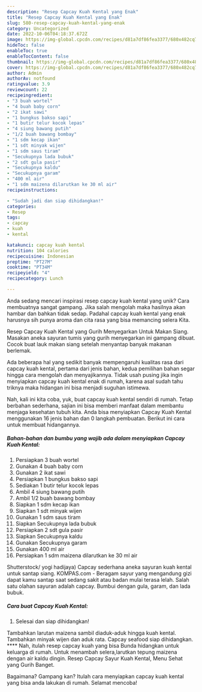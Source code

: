 ```yaml
---
description: "Resep Capcay Kuah Kental yang Enak"
title: "Resep Capcay Kuah Kental yang Enak"
slug: 580-resep-capcay-kuah-kental-yang-enak
category: Uncategorized
date: 2022-10-06T04:18:37.672Z
image: https://img-global.cpcdn.com/recipes/d81a7df86fea3377/680x482cq70/capcay-kuah-kental-foto-resep-utama.jpg
hideToc: false
enableToc: true
enableTocContent: false
thumbnail: https://img-global.cpcdn.com/recipes/d81a7df86fea3377/680x482cq70/capcay-kuah-kental-foto-resep-utama.jpg
cover: https://img-global.cpcdn.com/recipes/d81a7df86fea3377/680x482cq70/capcay-kuah-kental-foto-resep-utama.jpg
author: Admin
authorAv: notfound
ratingvalue: 3.9
reviewcount: 22
recipeingredient:
- "3 buah wortel"
- "4 buah baby corn"
- "2 ikat sawi"
- "1 bungkus bakso sapi"
- "1 butir telur kocok lepas"
- "4 siung bawang putih"
- "1/2 buah bawang bombay"
- "1 sdm kecap ikan"
- "1 sdt minyak wijen"
- "1 sdm saus tiram"
- "Secukupnya lada bubuk"
- "2 sdt gula pasir"
- "Secukupnya kaldu"
- "Secukupnya garam"
- "400 ml air"
- "1 sdm maizena dilarutkan ke 30 ml air"
recipeinstructions:

- "Sudah jadi dan siap dihidangkan!"
categories:
- Resep
tags:
- capcay
- kuah
- kental

katakunci: capcay kuah kental 
nutrition: 104 calories
recipecuisine: Indonesian
preptime: "PT27M"
cooktime: "PT34M"
recipeyield: "4"
recipecategory: Lunch

---
```





Anda sedang mencari inspirasi resep capcay kuah kental yang unik? Cara membuatnya sangat gampang. Jika salah mengolah maka hasilnya akan hambar dan bahkan tidak sedap. Padahal capcay kuah kental yang enak harusnya sih punya aroma dan cita rasa yang bisa memancing selera Kita.





Resep Capcay Kuah Kental yang Gurih Menyegarkan Untuk Makan Siang. Masakan aneka sayuran tumis yang gurih menyegarkan ini gampang dibuat. Cocok buat lauk makan siang setelah menyantap banyak makanan berlemak.

Ada beberapa hal yang sedikit banyak mempengaruhi kualitas rasa dari capcay kuah kental, pertama dari jenis bahan, kedua pemilihan bahan segar hingga cara mengolah dan menyajikannya. Tidak usah pusing jika ingin menyiapkan capcay kuah kental enak di rumah, karena asal sudah tahu triknya maka hidangan ini bisa menjadi suguhan istimewa.






Nah, kali ini kita coba, yuk, buat capcay kuah kental sendiri di rumah. Tetap berbahan sederhana, sajian ini bisa memberi manfaat dalam membantu menjaga kesehatan tubuh kita. Anda bisa menyiapkan Capcay Kuah Kental menggunakan 16 jenis bahan dan 0 langkah pembuatan. Berikut ini cara untuk membuat hidangannya.

<!--inarticleads1-->

##### Bahan-bahan dan bumbu yang wajib ada dalam menyiapkan Capcay Kuah Kental:

1. Persiapkan 3 buah wortel
1. Gunakan 4 buah baby corn
1. Gunakan 2 ikat sawi
1. Persiapkan 1 bungkus bakso sapi
1. Sediakan 1 butir telur kocok lepas
1. Ambil 4 siung bawang putih
1. Ambil 1/2 buah bawang bombay
1. Siapkan 1 sdm kecap ikan
1. Siapkan 1 sdt minyak wijen
1. Gunakan 1 sdm saus tiram
1. Siapkan Secukupnya lada bubuk
1. Persiapkan 2 sdt gula pasir
1. Siapkan Secukupnya kaldu
1. Gunakan Secukupnya garam
1. Gunakan 400 ml air
1. Persiapkan 1 sdm maizena dilarutkan ke 30 ml air


Shutterstock/ yogi hadijaya) Capcay sederhana aneka sayuran kuah kental untuk santap siang. KOMPAS.com - Beragam sayur yang mengandung gizi dapat kamu santap saat sedang sakit atau badan mulai terasa lelah. Salah satu olahan sayuran adalah capcay. Bumbui dengan gula, garam, dan lada bubuk. 

<!--inarticleads2-->

##### Cara buat Capcay Kuah Kental:


1. Selesai dan siap dihidangkan!

Tambahkan larutan maizena sambil diaduk-aduk hingga kuah kental. Tambahkan minyak wijen dan aduk rata. Capcay seafood siap dihidangkan. **** Nah, itulah resep capcay kuah yang bisa Bunda hidangkan untuk keluarga di rumah. Untuk menambah selera,larutkan tepung maizena dengan air kaldu dingin. Resep Capcay Sayur Kuah Kental, Menu Sehat yang Gurih Banget. 

Bagaimana? Gampang kan? Itulah cara menyiapkan capcay kuah kental yang bisa anda lakukan di rumah. Selamat mencoba!
